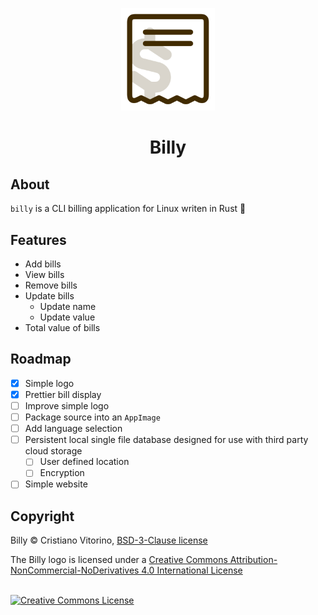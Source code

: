 <p align="center">
    <img src="https://raw.githubusercontent.com/cristianovitorino/billy/main/new-icon.png" alt="icon" width="150"/>
</p>

<h1 align="center">
    Billy
</h1>

## About
`billy` is a CLI billing application for Linux writen in Rust 🦀

## Features
- Add bills
- View bills
- Remove bills
- Update bills
  - Update name
  - Update value
- Total value of bills

## Roadmap
- [x] Simple logo
- [x] Prettier bill display
- [ ] Improve simple logo
- [ ] Package source into an `AppImage`
- [ ] Add language selection
- [ ] Persistent local single file database designed for use with third party cloud storage
    - [ ] User defined location
    - [ ] Encryption
- [ ] Simple website

## Copyright

Billy © Cristiano Vitorino, [BSD-3-Clause license](https://opensource.org/licenses/BSD-3-Clause)

<div>
The Billy logo is licensed under a <a rel="license" href="http://creativecommons.org/licenses/by-nc-nd/4.0/">Creative Commons Attribution-NonCommercial-NoDerivatives 4.0 International License</a>

<br/><a rel="license" href="http://creativecommons.org/licenses/by-nc-nd/4.0/"><img alt="Creative Commons License" style="border-width:0" src="https://licensebuttons.net/l/by-nc-nd/4.0/88x31.png" /></a>
</div>
